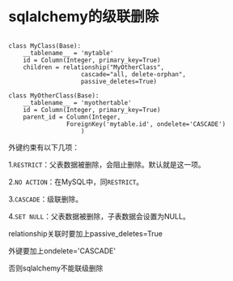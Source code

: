 # sqlalchemy的级联删除

```

class MyClass(Base):
    __tablename__ = 'mytable'
    id = Column(Integer, primary_key=True)
    children = relationship("MyOtherClass",
                    cascade="all, delete-orphan",
                    passive_deletes=True)
 
class MyOtherClass(Base):
    __tablename__ = 'myothertable'
    id = Column(Integer, primary_key=True)
    parent_id = Column(Integer,
                ForeignKey('mytable.id', ondelete='CASCADE')
                    )
```

外键约束有以下几项：

1.`RESTRICT`：父表数据被删除，会阻止删除。默认就是这一项。

2.`NO ACTION`：在MySQL中，同`RESTRICT`。

3.`CASCADE`：级联删除。

4.`SET NULL`：父表数据被删除，子表数据会设置为NULL。

relationship关联时要加上passive\_deletes=True 

外键要加上ondelete='CASCADE'

否则sqlalchemy不能联级删除

